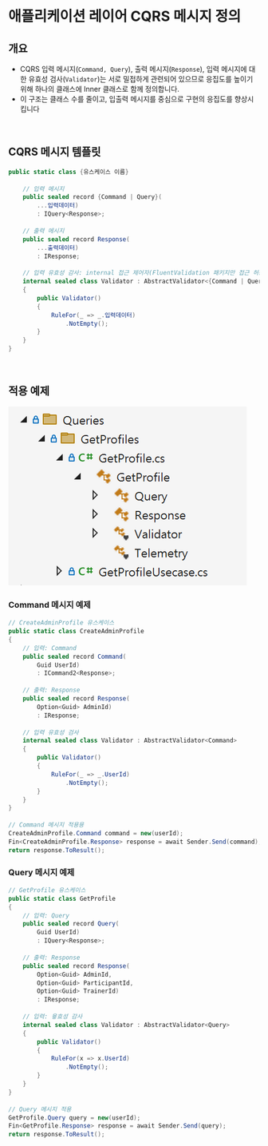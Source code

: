# 애플리케이션 레이어 CQRS 메시지 정의

## 개요
- CQRS 입력 메시지(`Command, Query`), 출력 메시지(`Response`), 입력 메시지에 대한 유효성 검사(`Validator`)는 서로 밀접하게 관련되어 있으므로 응집도를 높이기 위해 하나의 클래스에 Inner 클래스로 함께 정의합니다.
- 이 구조는 클래스 수를 줄이고, 입출력 메시지를 중심으로 구현의 응집도를 향상시킵니다

<br/>

## CQRS 메시지 템플릿
```cs
public static class {유스케이스 이름}

    // 입력 메시지
    public sealed record {Command | Query}(
        ...입력데이터)
        : IQuery<Response>;

    // 출력 메시지
    public sealed record Response(
        ...출력데이터)
        : IResponse;

    // 입력 유효성 감사: internal 접근 제어자(FluentValidation 패키지만 접근 허용)
    internal sealed class Validator : AbstractValidator<{Command | Query}>
    {
        public Validator()
        {
            RuleFor(_ => _.입력데이터)
                .NotEmpty();
        }
    }
}
```

<br/>

## 적용 예제

![](./application-cqrs-message.png)

### Command 메시지 예제
```cs
// CreateAdminProfile 유스케이스
public static class CreateAdminProfile
{
    // 입력: Command
    public sealed record Command(
        Guid UserId)
        : ICommand2<Response>;

    // 출력: Response
    public sealed record Response(
        Option<Guid> AdminId)
        : IResponse;

    // 입력 유효성 검사
    internal sealed class Validator : AbstractValidator<Command>
    {
        public Validator()
        {
            RuleFor(_ => _.UserId)
                .NotEmpty();
        }
    }
}

// Command 메시지 적용용
CreateAdminProfile.Command command = new(userId);
Fin<CreateAdminProfile.Response> response = await Sender.Send(command);
return response.ToResult();
```

### Query 메시지 예제
```cs
// GetProfile 유스케이스
public static class GetProfile
{
    // 입력: Query
    public sealed record Query(
        Guid UserId)
        : IQuery<Response>;

    // 출력: Response
    public sealed record Response(
        Option<Guid> AdminId,
        Option<Guid> ParticipantId,
        Option<Guid> TrainerId)
        : IResponse;

    // 입력: 윻효성 감사
    internal sealed class Validator : AbstractValidator<Query>
    {
        public Validator()
        {
            RuleFor(x => x.UserId)
                .NotEmpty();
        }
    }
}

// Query 메시지 적용
GetProfile.Query query = new(userId);
Fin<GetProfile.Response> response = await Sender.Send(query);
return response.ToResult();
```